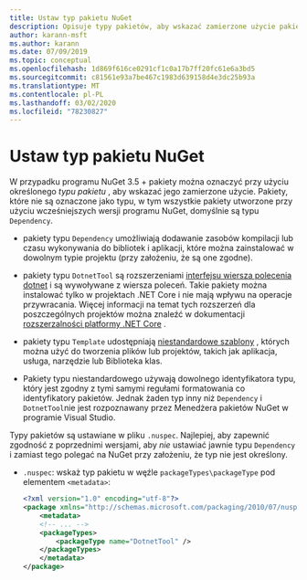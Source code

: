 ```yaml
---
title: Ustaw typ pakietu NuGet
description: Opisuje typy pakietów, aby wskazać zamierzone użycie pakietu.
author: karann-msft
ms.author: karann
ms.date: 07/09/2019
ms.topic: conceptual
ms.openlocfilehash: 1d869f616ce0291cf1c0a17b7ff20fc61e6a3bd5
ms.sourcegitcommit: c81561e93a7be467c1983d639158d4e3dc25b93a
ms.translationtype: MT
ms.contentlocale: pl-PL
ms.lasthandoff: 03/02/2020
ms.locfileid: "78230827"
---
```

# <a name="set-a-nuget-package-type"></a>Ustaw typ pakietu NuGet

W przypadku programu NuGet 3.5 + pakiety można oznaczyć przy użyciu określonego *typu pakietu* , aby wskazać jego zamierzone użycie. Pakiety, które nie są oznaczone jako typu, w tym wszystkie pakiety utworzone przy użyciu wcześniejszych wersji programu NuGet, domyślnie są typu `Dependency`.

- pakiety typu `Dependency` umożliwiają dodawanie zasobów kompilacji lub czasu wykonywania do bibliotek i aplikacji, które można zainstalować w dowolnym typie projektu (przy założeniu, że są one zgodne).

- pakiety typu `DotnetTool` są rozszerzeniami [interfejsu wiersza polecenia dotnet](/dotnet/articles/core/tools/index) i są wywoływane z wiersza poleceń. Takie pakiety można instalować tylko w projektach .NET Core i nie mają wpływu na operacje przywracania. Więcej informacji na temat tych rozszerzeń dla poszczególnych projektów można znaleźć w dokumentacji [rozszerzalności platformy .NET Core](/dotnet/articles/core/tools/extensibility#per-project-based-extensibility) .

- pakiety typu `Template` udostępniają [niestandardowe szablony](/dotnet/core/tools/custom-templates) , których można użyć do tworzenia plików lub projektów, takich jak aplikacja, usługa, narzędzie lub Biblioteka klas.

- Pakiety typu niestandardowego używają dowolnego identyfikatora typu, który jest zgodny z tymi samymi regułami formatowania co identyfikatory pakietów. Jednak żaden typ inny niż `Dependency` i `DotnetTool`nie jest rozpoznawany przez Menedżera pakietów NuGet w programie Visual Studio.

Typy pakietów są ustawiane w pliku `.nuspec`. Najlepiej, aby zapewnić zgodność z poprzednimi wersjami, aby *nie* ustawiać jawnie typu `Dependency` i zamiast tego polegać na NuGet przy założeniu, że typ nie jest określony.

- `.nuspec`: wskaż typ pakietu w węźle `packageTypes\packageType` pod elementem `<metadata>`:

    ```xml
    <?xml version="1.0" encoding="utf-8"?>
    <package xmlns="http://schemas.microsoft.com/packaging/2010/07/nuspec.xsd">
        <metadata>
        <!-- ... -->
        <packageTypes>
            <packageType name="DotnetTool" />
        </packageTypes>
        </metadata>
    </package>
    ```
